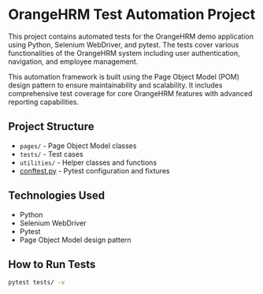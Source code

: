 # OrangeHRM Test Automation Project

This project contains automated tests for the OrangeHRM demo application using Python, Selenium WebDriver, and pytest. The tests cover various functionalities of the OrangeHRM system including user authentication, navigation, and employee management.

This automation framework is built using the Page Object Model (POM) design pattern to ensure maintainability and scalability. It includes comprehensive test coverage for core OrangeHRM features with advanced reporting capabilities.


## Project Structure
- `pages/` - Page Object Model classes
- `tests/` - Test cases
- `utilities/` - Helper classes and functions
- [conftest.py](file:///Users/olejah/Desktop/AQA/OrangeHRM/conftest.py) - Pytest configuration and fixtures

## Technologies Used
- Python
- Selenium WebDriver
- Pytest
- Page Object Model design pattern

## How to Run Tests
```bash
pytest tests/ -v
